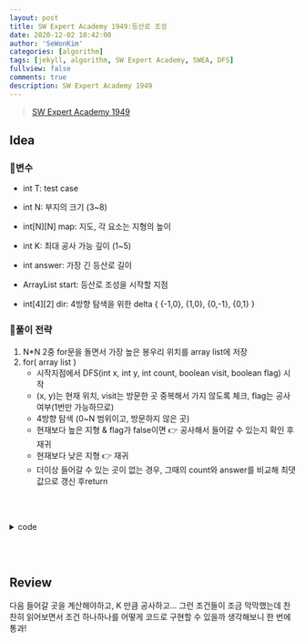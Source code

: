 ```yaml
---
layout: post
title: SW Expert Academy 1949:등산로 조성
date: 2020-12-02 10:42:00
author: 'SeWonKim'
categories: [algorithm]
tags: [jekyll, algorithm, SW Expert Academy, SWEA, DFS]
fullview: false
comments: true
description: SW Expert Academy 1949
---
```


> [SW Expert Academy 1949](https://swexpertacademy.com/main/code/problem/problemDetail.do?contestProbId=AV5PoOKKAPIDFAUq&categoryId=AV5PoOKKAPIDFAUq&categoryType=CODE)

## Idea

### 🥚변수

- int T: test case
- int N: 부지의 크기 (3~8)
- int[N][N] map: 지도, 각 요소는 지형의 높이
- int K: 최대 공사 가능 깊이 (1~5)
- int answer: 가장 긴 등산로 길이

- ArrayList<Point> start: 등산로 조성을 시작할 지점
- int[4][2] dir: 4방향 탐색을 위한 delta { {-1,0}, {1,0}, {0,-1}, {0,1} } 

### 🍳풀이 전략

1. N*N 2중 for문을 돌면서 가장 높은 봉우리 위치를 array list에 저장
2. for( array list )
    - 시작지점에서 DFS(int x, int y, int count, boolean visit, boolean flag) 시작
    - (x, y)는 현재 위치, visit는 방문한 곳 중복해서 가지 않도록 체크, flag는 공사 여부(1번만 가능하므로)
    - 4방향 탐색 (0~N 범위이고, 방문하지 않은 곳)
    - 현재보다 높은 지형 & flag가 false이면 👉 공사해서 들어갈 수 있는지 확인 후 재귀
    - 현재보다 낮은 지형 👉 재귀
    - 더이상 들어갈 수 있는 곳이 없는 경우, 그때의 count와 answer를 비교해 최댓값으로 갱신 후return 



&nbsp;  
&nbsp;

<details>
<summary>code</summary>
<div markdown="1">

```java
import java.awt.Point;
import java.io.BufferedReader;
import java.io.InputStreamReader;
import java.util.ArrayList;
import java.util.StringTokenizer;

public class Solution {

	static int N, K, answer;
	static int[][] map;
	static int[][] dir = { {-1,0}, {1,0}, {0,-1}, {0,1} };
	public static void main(String[] args) throws Exception {
		BufferedReader br = new BufferedReader(new InputStreamReader(System.in));
		StringTokenizer st = null;
		int T = Integer.parseInt(br.readLine());
		for (int TC = 1; TC <=T; TC++) {
			answer = Integer.MIN_VALUE;
			
			st = new StringTokenizer(br.readLine(), " ");
			N = Integer.parseInt(st.nextToken());
			K = Integer.parseInt(st.nextToken());
			map = new int[N][N];
			int maxHeight = Integer.MIN_VALUE;
			for (int i = 0; i < N; i++) {
				st = new StringTokenizer(br.readLine(), " ");
				for (int j = 0; j < N; j++) {
					map[i][j] = Integer.parseInt(st.nextToken());
					maxHeight = Math.max(maxHeight, map[i][j]);
				}
			}
			
			// 가장 높은 봉우리 ArrayList에 저장
			ArrayList<Point> start = new ArrayList<Point>();
			for (int i = 0; i < N; i++) {
				for (int j = 0; j < N; j++) {
					if(map[i][j] == maxHeight) start.add(new Point(i, j));
				}
			}
			
			// 등산로 조성
			for (int i = 0; i < start.size(); i++) {
				int x = start.get(i).x;
				int y = start.get(i).y;
				boolean[][] visit = new boolean[N][N];
				visit[x][y] = true;
				DFS(x, y, 1, visit, false);
				visit[x][y] = false;
			}
			
			System.out.println("#" + TC + " " + answer);
		}
	}

	private static void DFS(int x, int y, int count, boolean[][] visit, boolean flag) {
		for (int k = 0; k < 4; k++) {
			int nx = x + dir[k][0];
			int ny = y + dir[k][1];
			
			if(nx >= 0 && nx < N && ny >= 0 && ny < N && !visit[nx][ny]) {
				if(map[nx][ny] < map[x][y]) {
					visit[nx][ny] = true;
					DFS(nx, ny, count+1, visit, flag);
					visit[nx][ny] = false;
				}
				else {
					if(!flag && cal(map[x][y], map[nx][ny], K) != -1) {
						visit[nx][ny] = true;
						int tmp = map[nx][ny];
						map[nx][ny] = cal(map[x][y], map[nx][ny], K);
						
						DFS(nx, ny, count+1, visit, true);
						
						map[nx][ny] = tmp;
						visit[nx][ny] = false;
					}
				}
			}
		}
		answer = Math.max(answer, count);
	}
	
	private static int cal(int now, int next, int k) {
		for (int i = 1; i <= k; i++) {
			if(now > next-i)	return next-i;
		}
		return -1;
	}

}

```

</div>
</details>

&nbsp;  
&nbsp;

## Review

다음 들어갈 곳을 계산해야하고, K 만큼 공사하고... 그런 조건들이 조금 막막했는데 찬찬히 읽어보면서 조건 하나하나를 어떻게 코드로 구현할 수 있을까 생각해보니 한 번에 통과!

&nbsp;  
&nbsp;
